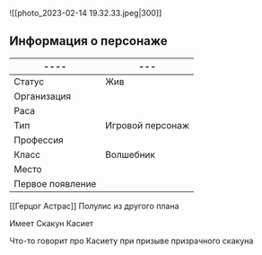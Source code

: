 ![[photo_2023-02-14 19.32.33.jpeg|300]]
## Информация о персонаже
| ----             | --- |
| ---------------- | --- |
| Статус           |  Жив   |
| Организация      |     |
| Раса             |     |
| Тип              | Игровой персонаж    |
| Профессия        |     |
| Класс            |  Волшебник   |
| Место|     |
|  Первое появление    |     |

[[Герцог Астрас]] Полулис из другого плана

Имеет
Скакун Касиет


Что-то говорит про Касиету при призыве призрачного скакуна